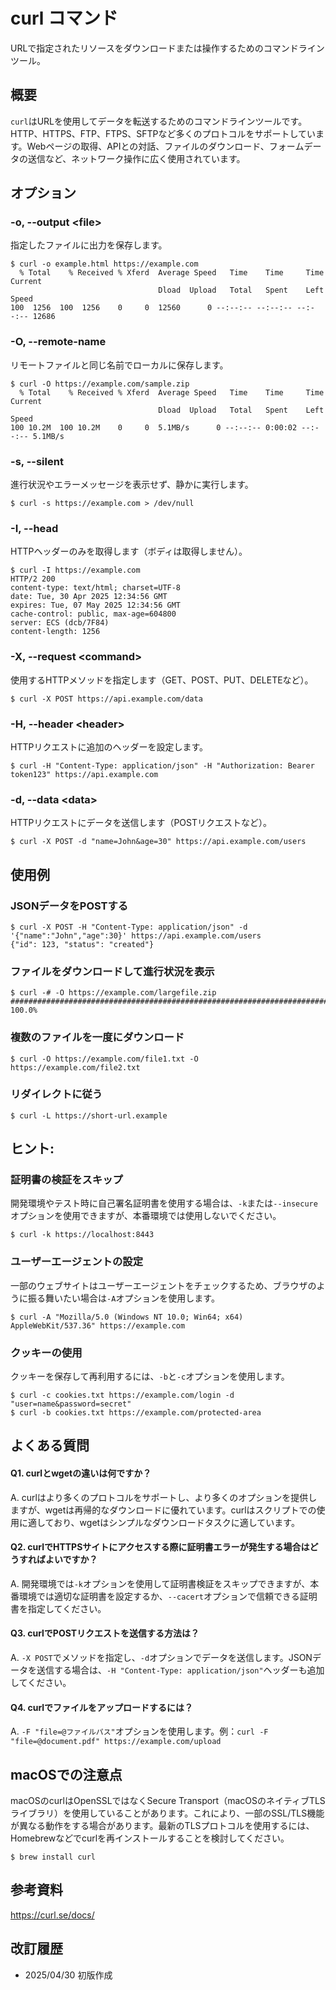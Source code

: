 # curl コマンド

URLで指定されたリソースをダウンロードまたは操作するためのコマンドラインツール。

## 概要

`curl`はURLを使用してデータを転送するためのコマンドラインツールです。HTTP、HTTPS、FTP、FTPS、SFTPなど多くのプロトコルをサポートしています。Webページの取得、APIとの対話、ファイルのダウンロード、フォームデータの送信など、ネットワーク操作に広く使用されています。

## オプション

### **-o, --output \<file\>**

指定したファイルに出力を保存します。

```console
$ curl -o example.html https://example.com
  % Total    % Received % Xferd  Average Speed   Time    Time     Time  Current
                                 Dload  Upload   Total   Spent    Left  Speed
100  1256  100  1256    0     0  12560      0 --:--:-- --:--:-- --:--:-- 12686
```

### **-O, --remote-name**

リモートファイルと同じ名前でローカルに保存します。

```console
$ curl -O https://example.com/sample.zip
  % Total    % Received % Xferd  Average Speed   Time    Time     Time  Current
                                 Dload  Upload   Total   Spent    Left  Speed
100 10.2M  100 10.2M    0     0  5.1MB/s      0 --:--:-- 0:00:02 --:--:-- 5.1MB/s
```

### **-s, --silent**

進行状況やエラーメッセージを表示せず、静かに実行します。

```console
$ curl -s https://example.com > /dev/null
```

### **-I, --head**

HTTPヘッダーのみを取得します（ボディは取得しません）。

```console
$ curl -I https://example.com
HTTP/2 200 
content-type: text/html; charset=UTF-8
date: Tue, 30 Apr 2025 12:34:56 GMT
expires: Tue, 07 May 2025 12:34:56 GMT
cache-control: public, max-age=604800
server: ECS (dcb/7F84)
content-length: 1256
```

### **-X, --request \<command\>**

使用するHTTPメソッドを指定します（GET、POST、PUT、DELETEなど）。

```console
$ curl -X POST https://api.example.com/data
```

### **-H, --header \<header\>**

HTTPリクエストに追加のヘッダーを設定します。

```console
$ curl -H "Content-Type: application/json" -H "Authorization: Bearer token123" https://api.example.com
```

### **-d, --data \<data\>**

HTTPリクエストにデータを送信します（POSTリクエストなど）。

```console
$ curl -X POST -d "name=John&age=30" https://api.example.com/users
```

## 使用例

### JSONデータをPOSTする

```console
$ curl -X POST -H "Content-Type: application/json" -d '{"name":"John","age":30}' https://api.example.com/users
{"id": 123, "status": "created"}
```

### ファイルをダウンロードして進行状況を表示

```console
$ curl -# -O https://example.com/largefile.zip
######################################################################## 100.0%
```

### 複数のファイルを一度にダウンロード

```console
$ curl -O https://example.com/file1.txt -O https://example.com/file2.txt
```

### リダイレクトに従う

```console
$ curl -L https://short-url.example
```

## ヒント:

### 証明書の検証をスキップ

開発環境やテスト時に自己署名証明書を使用する場合は、`-k`または`--insecure`オプションを使用できますが、本番環境では使用しないでください。

```console
$ curl -k https://localhost:8443
```

### ユーザーエージェントの設定

一部のウェブサイトはユーザーエージェントをチェックするため、ブラウザのように振る舞いたい場合は`-A`オプションを使用します。

```console
$ curl -A "Mozilla/5.0 (Windows NT 10.0; Win64; x64) AppleWebKit/537.36" https://example.com
```

### クッキーの使用

クッキーを保存して再利用するには、`-b`と`-c`オプションを使用します。

```console
$ curl -c cookies.txt https://example.com/login -d "user=name&password=secret"
$ curl -b cookies.txt https://example.com/protected-area
```

## よくある質問

#### Q1. curlとwgetの違いは何ですか？
A. curlはより多くのプロトコルをサポートし、より多くのオプションを提供しますが、wgetは再帰的なダウンロードに優れています。curlはスクリプトでの使用に適しており、wgetはシンプルなダウンロードタスクに適しています。

#### Q2. curlでHTTPSサイトにアクセスする際に証明書エラーが発生する場合はどうすればよいですか？
A. 開発環境では`-k`オプションを使用して証明書検証をスキップできますが、本番環境では適切な証明書を設定するか、`--cacert`オプションで信頼できる証明書を指定してください。

#### Q3. curlでPOSTリクエストを送信する方法は？
A. `-X POST`でメソッドを指定し、`-d`オプションでデータを送信します。JSONデータを送信する場合は、`-H "Content-Type: application/json"`ヘッダーも追加してください。

#### Q4. curlでファイルをアップロードするには？
A. `-F "file=@ファイルパス"`オプションを使用します。例：`curl -F "file=@document.pdf" https://example.com/upload`

## macOSでの注意点

macOSのcurlはOpenSSLではなくSecure Transport（macOSのネイティブTLSライブラリ）を使用していることがあります。これにより、一部のSSL/TLS機能が異なる動作をする場合があります。最新のTLSプロトコルを使用するには、Homebrewなどでcurlを再インストールすることを検討してください。

```console
$ brew install curl
```

## 参考資料

https://curl.se/docs/

## 改訂履歴

- 2025/04/30 初版作成